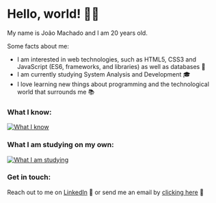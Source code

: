 # Hello, world! 👋🏻

My name is João Machado and I am 20 years old.

Some facts about me:
* I am interested in web technologies, such as HTML5, CSS3 and JavaScript (ES6, frameworks, and libraries) as well as databases 🚀
* I am currently studying System Analysis and Development 🎓
* I love learning new things about programming and the technological world that surrounds me 📚

### What I know:
[![What I know](https://skillicons.dev/icons?i=html,css,tailwindcss,js,java,spring,hibernate,mysql,mongodb&theme=light)](https://skillicons.dev)

### What I am studying on my own:
[![What I am studying](https://skillicons.dev/icons?i=react,redux,nextjs,nodejs,express&theme=light)](https://skillicons.dev)

### Get in touch:
Reach out to me on [LinkedIn](https://www.linkedin.com/in/machado-joao/) 💼 or send me an email by <a href="mailto:joaolucas.cm@hotmail.com">clicking here</a> 📧

